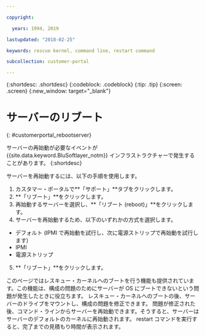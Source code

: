 ```yaml
---

copyright:

  years: 1994, 2019

lastupdated: "2018-02-25"

keywords: rescue kernel, command line, restart command

subcollection: customer-portal 

---
```


{:shortdesc: .shortdesc}
{:codeblock: .codeblock}
{:tip: .tip}
{:screen: .screen}
{:new_window: target="_blank"}

# サーバーのリブート
{: #customerportal_rebootserver}

サーバーの再始動が必要なイベントが {{site.data.keyword.BluSoftlayer_notm}} インフラストラクチャーで発生することがあります。
{:shortdesc}

サーバーを再始動するには、以下の手順を使用します。
1. カスタマー・ポータルで**「サポート」**タブをクリックします。
2. **「リブート」**をクリックします。
3. 再始動するサーバーを選択し、**「リブート (reboot)」**をクリックします。
4. サーバーを再始動するため、以下のいずれかの方式を選択します。
  * デフォルト (IPMI で再始動を試行し、次に電源ストリップで再始動を試行します)
  * IPMI
  * 電源ストリップ
5. **「リブート」**をクリックします。

このページではレスキュー・カーネルへのブートを行う機能も提供されています。この機能は、構成の問題のためにサーバーが OS にブートできないという問題が発生したときに役立ちます。 レスキュー・カーネルへのブートの後、サーバーのドライブをマウントし、構成の問題を修正できます。 問題が修正された後、コマンド・ラインからサーバーを再始動できます。そうすると、サーバーはサーバーのデフォルトのカーネルに再始動されます。 restart コマンドを実行すると、完了までの見積もり時間が表示されます。

